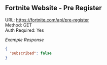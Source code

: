 ## Fortnite Website - Pre Register

URL: https://fortnite.com/api/pre-register \
Method: GET \
Auth Required: Yes

_Example Response_

```json
{
  "subscribed": false
}
```